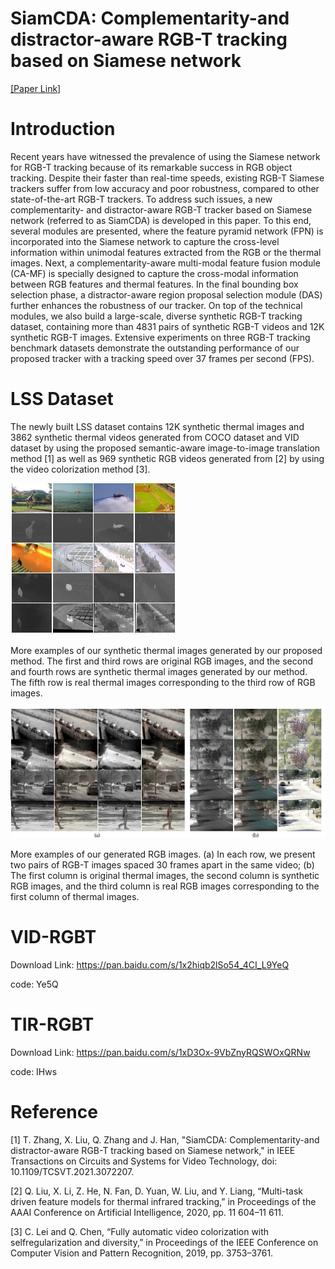 # SiamCDA: Complementarity-and distractor-aware RGB-T tracking based on Siamese network 
[[Paper Link]](https://ieeexplore.ieee.org/abstract/document/9399460/)

# Introduction
Recent years have witnessed the prevalence of using the Siamese network for RGB-T tracking because of its remarkable success in RGB object tracking. Despite their faster than real-time speeds, existing RGB-T Siamese trackers suffer from low accuracy and poor robustness, compared to other state-of-the-art RGB-T trackers. To address such issues, a new complementarity- and distractor-aware RGB-T tracker based on Siamese network (referred to as SiamCDA) is developed in this paper. To this end, several modules are presented, where the feature pyramid network (FPN) is incorporated into the Siamese network to capture the cross-level information within unimodal features extracted from the RGB or the thermal images. Next, a complementarity-aware multi-modal feature fusion module (CA-MF) is specially designed to capture the cross-modal information between RGB features and thermal features. In the final bounding box selection phase, a distractor-aware region proposal selection module (DAS) further enhances the robustness of our tracker. On top of the technical modules, we also build a large-scale, diverse synthetic RGB-T tracking dataset, containing more than 4831 pairs of synthetic RGB-T videos and 12K synthetic RGB-T images. Extensive experiments on three RGB-T tracking benchmark datasets demonstrate the outstanding performance of our proposed tracker with a tracking speed over 37 frames per second (FPS).

# LSS Dataset
The newly built LSS dataset contains 12K synthetic thermal images and 3862 synthetic thermal videos generated from COCO dataset and VID dataset by using the proposed semantic-aware image-to-image translation method [1] as well as 969 synthetic RGB videos generated from [2] by using the video colorization method [3].

![](1.png) 

More examples of our synthetic thermal images generated by our proposed method. The first and third rows are original RGB images, and the second and fourth rows are synthetic thermal images generated by our method. The fifth row is real thermal images corresponding to the third row of RGB images.

![](2.png) 

More examples of our generated RGB images. (a) In each row, we present two pairs of RGB-T images spaced 30 frames apart in the same video; (b) The first column is original thermal images, the second column is synthetic RGB images, and the third column is real RGB images corresponding to the first column of thermal images.

# VID-RGBT
Download Link: https://pan.baidu.com/s/1x2hiqb2lSo54_4CI_L9YeQ

code: Ye5Q 

# TIR-RGBT
Download Link: https://pan.baidu.com/s/1xD3Ox-9VbZnyRQSWOxQRNw

code: IHws 

# Reference

[1] T. Zhang, X. Liu, Q. Zhang and J. Han, "SiamCDA: Complementarity-and distractor-aware RGB-T tracking based on Siamese network," in IEEE Transactions on Circuits and Systems for Video Technology, doi: 10.1109/TCSVT.2021.3072207.

[2] Q. Liu, X. Li, Z. He, N. Fan, D. Yuan, W. Liu, and Y. Liang, “Multi-task driven feature models for thermal infrared tracking,” in Proceedings of the AAAI Conference on Artificial Intelligence, 2020, pp. 11 604–11 611.

[3] C. Lei and Q. Chen, “Fully automatic video colorization with selfregularization and diversity,” in Proceedings of the IEEE Conference
on Computer Vision and Pattern Recognition, 2019, pp. 3753–3761.
